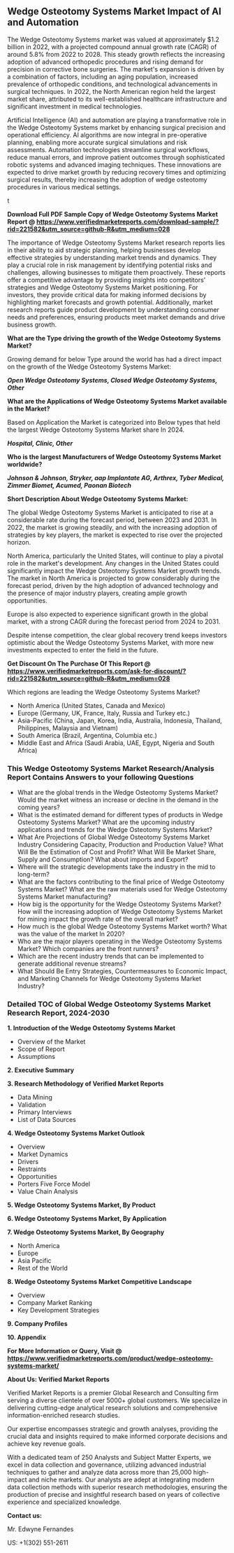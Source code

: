 <h2>Wedge Osteotomy Systems Market Impact of AI and Automation</h2><p>The Wedge Osteotomy Systems market was valued at approximately $1.2 billion in 2022, with a projected compound annual growth rate (CAGR) of around 5.8% from 2022 to 2028. This steady growth reflects the increasing adoption of advanced orthopedic procedures and rising demand for precision in corrective bone surgeries. The market's expansion is driven by a combination of factors, including an aging population, increased prevalence of orthopedic conditions, and technological advancements in surgical techniques. In 2022, the North American region held the largest market share, attributed to its well-established healthcare infrastructure and significant investment in medical technologies.</p><p>Artificial Intelligence (AI) and automation are playing a transformative role in the Wedge Osteotomy Systems market by enhancing surgical precision and operational efficiency. AI algorithms are now integral in pre-operative planning, enabling more accurate surgical simulations and risk assessments. Automation technologies streamline surgical workflows, reduce manual errors, and improve patient outcomes through sophisticated robotic systems and advanced imaging techniques. These innovations are expected to drive market growth by reducing recovery times and optimizing surgical results, thereby increasing the adoption of wedge osteotomy procedures in various medical settings.</p>t</p><p id="" class=""><strong>Download Full PDF Sample Copy of Wedge Osteotomy Systems Market Report @ <a href="https://www.verifiedmarketreports.com/download-sample/?rid=221582&utm_source=github-R&utm_medium=028" target="_blank">https://www.verifiedmarketreports.com/download-sample/?rid=221582&utm_source=github-R&utm_medium=028</a></strong></p><p>The importance of&nbsp;Wedge Osteotomy Systems Market research reports lies in their ability to aid strategic planning, helping businesses develop effective strategies by understanding market trends and dynamics. They play a crucial role in risk management by identifying potential risks and challenges, allowing businesses to mitigate them proactively. These reports offer a competitive advantage by providing insights into competitors' strategies and Wedge Osteotomy Systems Market positioning. For investors, they provide critical data for making informed decisions by highlighting market forecasts and growth potential. Additionally, market research reports guide product development by understanding consumer needs and preferences, ensuring products meet market demands and drive business growth.</p><p><strong>What are the&nbsp;Type driving the growth of the Wedge Osteotomy Systems Market?</strong></p><p id="" class="">Growing demand for below Type around the world has had a direct impact on the growth of the Wedge Osteotomy Systems Market:</p><em><strong>Open Wedge Osteotomy Systems, Closed Wedge Osteotomy Systems, Other</strong></em></p><strong>What are the&nbsp;Applications&nbsp;of Wedge Osteotomy Systems Market available in the Market?</strong></p><p id="" class="">Based on Application the Market is categorized into Below types that held the largest Wedge Osteotomy Systems Market share In 2024.</p><em><strong>Hospital, Clinic, Other</strong></em></p><strong>Who is the largest Manufacturers of Wedge Osteotomy Systems Market worldwide?</strong></p><p><em><strong>Johnson & Johnson, Stryker, aap Implantate AG, Arthrex, Tyber Medical, Zimmer Biomet, Acumed, Paonan Biotech</strong></em></p><p id="" class=""><strong>Short Description About Wedge Osteotomy Systems Market:</strong></p><p>The global Wedge Osteotomy Systems Market is anticipated to rise at a considerable rate during the forecast period, between 2023 and 2031. In 2022, the market is growing steadily, and with the increasing adoption of strategies by key players, the market is expected to rise over the projected horizon.</p><p>North America, particularly the United States, will continue to play a pivotal role in the market's development. Any changes in the United States could significantly impact the Wedge Osteotomy Systems Market growth trends. The market in North America is projected to grow considerably during the forecast period, driven by the high adoption of advanced technology and the presence of major industry players, creating ample growth opportunities.</p><p>Europe is also expected to experience significant growth in the global market, with a strong CAGR during the forecast period from 2024 to 2031.</p><p>Despite intense competition, the clear global recovery trend keeps investors optimistic about the Wedge Osteotomy Systems Market, with more new investments expected to enter the field in the future.</p><p id="" class=""><strong>Get Discount On The Purchase Of This Report @ <a href="https://www.verifiedmarketreports.com/ask-for-discount/?rid=221582&utm_source=github-R&utm_medium=028" target="_blank">https://www.verifiedmarketreports.com/ask-for-discount/?rid=221582&utm_source=github-R&utm_medium=028</a></strong></p>Which regions are leading the Wedge Osteotomy Systems Market?</p><ul><li>North America (United States, Canada and Mexico)</li><li>Europe (Germany, UK, France, Italy, Russia and Turkey etc.)</li><li>Asia-Pacific (China, Japan, Korea, India, Australia, Indonesia, Thailand, Philippines, Malaysia and Vietnam)</li><li>South America (Brazil, Argentina, Columbia etc.)</li><li>Middle East and Africa (Saudi Arabia, UAE, Egypt, Nigeria and South Africa)</li></ul><h3 id="" class="">This Wedge Osteotomy Systems Market Research/Analysis Report Contains Answers to your following Questions</h3><ul><li>What are the global trends in the Wedge Osteotomy Systems Market? Would the market witness an increase or decline in the demand in the coming years?</li><li>What is the estimated demand for different types of products in Wedge Osteotomy Systems Market? What are the upcoming industry applications and trends for the Wedge Osteotomy Systems Market?</li><li>What Are Projections of Global Wedge Osteotomy Systems Market Industry Considering Capacity, Production and Production Value? What Will Be the Estimation of Cost and Profit? What Will Be Market Share, Supply and Consumption? What about imports and Export?</li><li>Where will the strategic developments take the industry in the mid to long-term?</li><li>What are the factors contributing to the final price of Wedge Osteotomy Systems Market? What are the raw materials used for Wedge Osteotomy Systems Market manufacturing?</li><li>How big is the opportunity for the Wedge Osteotomy Systems Market? How will the increasing adoption of Wedge Osteotomy Systems Market for mining impact the growth rate of the overall market?</li><li>How much is the global Wedge Osteotomy Systems Market worth? What was the value of the market In 2020?</li><li>Who are the major players operating in the Wedge Osteotomy Systems Market? Which companies are the front runners?</li><li>Which are the recent industry trends that can be implemented to generate additional revenue streams?</li><li>What Should Be Entry Strategies, Countermeasures to Economic Impact, and Marketing Channels for Wedge Osteotomy Systems Market Industry?</li></ul><h3 id="" class="">Detailed TOC of Global Wedge Osteotomy Systems Market Research Report, 2024-2030</h3><p id="" class=""><strong>1. Introduction of the Wedge Osteotomy Systems Market</strong></p><ul><li>Overview of the Market</li><li>Scope of Report</li><li>Assumptions</li></ul><p id="" class=""><strong>2. Executive Summary</strong></p><p id="" class=""><strong>3. Research Methodology of Verified Market Reports</strong></p><ul><li>Data Mining</li><li>Validation</li><li>Primary Interviews</li><li>List of Data Sources</li></ul><p id="" class=""><strong>4. Wedge Osteotomy Systems Market Outlook</strong></p><ul><li>Overview</li><li>Market Dynamics</li><li>Drivers</li><li>Restraints</li><li>Opportunities</li><li>Porters Five Force Model</li><li>Value Chain Analysis</li></ul><p id="" class=""><strong>5. Wedge Osteotomy Systems Market, By Product</strong></p><p id="" class=""><strong>6. Wedge Osteotomy Systems Market, By Application</strong></p><p id="" class=""><strong>7. Wedge Osteotomy Systems Market, By Geography</strong></p><ul><li>North America</li><li>Europe</li><li>Asia Pacific</li><li>Rest of the World</li></ul><p id="" class=""><strong>8. Wedge Osteotomy Systems Market Competitive Landscape</strong></p><ul><li>Overview</li><li>Company Market Ranking</li><li>Key Development Strategies</li></ul><p id="" class=""><strong>9. Company Profiles</strong></p><p id="" class=""><strong>10. Appendix</strong></p><p id="" class=""><strong>For More Information or Query, Visit @ <a href="https://www.verifiedmarketreports.com/product/wedge-osteotomy-systems-market/" target="_blank">https://www.verifiedmarketreports.com/product/wedge-osteotomy-systems-market/</a></strong></p><p id="" class=""><strong>About Us: Verified Market Reports</strong></p><p id="" class="">Verified Market Reports is a premier Global Research and Consulting firm serving a diverse clientele of over 5000+ global customers. We specialize in delivering cutting-edge analytical research solutions and comprehensive information-enriched research studies.</p><p id="" class="">Our expertise encompasses strategic and growth analyses, providing the crucial data and insights required to make informed corporate decisions and achieve key revenue goals.</p><p id="" class="">With a dedicated team of 250 Analysts and Subject Matter Experts, we excel in data collection and governance, utilizing advanced industrial techniques to gather and analyze data across more than 25,000 high-impact and niche markets. Our analysts are adept at integrating modern data collection methods with superior research methodologies, ensuring the production of precise and insightful research based on years of collective experience and specialized knowledge.</p><p id="" class=""><strong>Contact us:</strong></p><p id="" class="">Mr. Edwyne Fernandes</p><p id="" class="">US: +1(302) 551-2611</p>